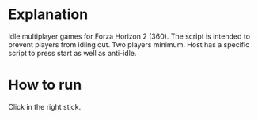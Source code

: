 # Explanation
Idle multiplayer games for Forza Horizon 2 (360). The script is intended to prevent players from idling out. Two players minimum. Host has a specific script to press start as well as anti-idle.

# How to run
Click in the right stick.
